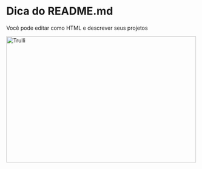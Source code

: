 <h1>Dica do README.md</h1>

<p>Você pode editar como HTML e descrever seus projetos</p>

<img src="http://mostlyaveragejoe.com/wp-content/uploads/2013/12/nerd-alert.gif" alt="Trulli" width="500" height="333">
